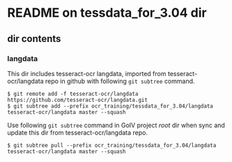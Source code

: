 # README on tessdata_for_3.04 dir

## dir contents

### langdata
This dir includes tesseract-ocr langdata, imported from tesseract-ocr/langdata repo in github with following `git subtree` command.

```
$ git remote add -f tesseract-ocr/langdata https://github.com/tesseract-ocr/langdata.git
$ git subtree add --prefix ocr_training/tessdata_for_3.04/langdata tesseract-ocr/langdata master --squash
```

Use following `git subtree` command in GoIV project *root* dir when sync and update this dir from tesseract-ocr/langdata repo.

```
$ git subtree pull --prefix ocr_training/tessdata_for_3.04/langdata tesseract-ocr/langdata master --squash
```
